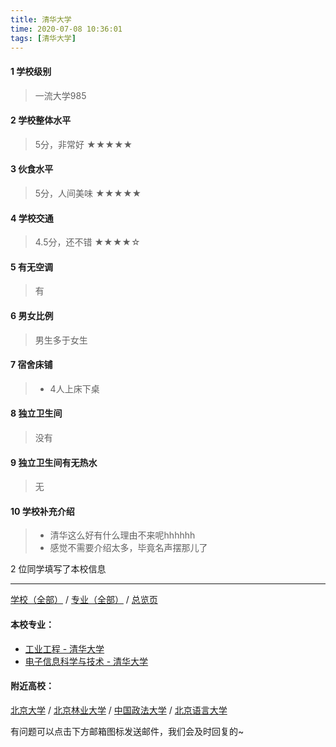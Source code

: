 ```yaml
---
title: 清华大学
time: 2020-07-08 10:36:01
tags: [清华大学]
---
```

#### 1 学校级别
> 一流大学985


#### 2 学校整体水平
> 5分，非常好
★★★★★


#### 3 伙食水平
>  5分，人间美味
★★★★★



#### 4 学校交通
> 4.5分，还不错
★★★★☆


#### 5 有无空调
> 有


#### 6 男女比例
> 男生多于女生


#### 7 宿舍床铺
> - 4人上床下桌
 

#### 8 独立卫生间
> 没有


#### 9 独立卫生间有无热水
> 无


#### 10 学校补充介绍
> - 清华这么好有什么理由不来呢hhhhhh
> - 感觉不需要介绍太多，毕竟名声摆那儿了
 
2 位同学填写了本校信息

***
[学校（全部）](https://univgo.github.io/2020/07/09/学校汇总页) / [专业（全部）](https://univgo.github.io/2020/07/09/专业汇总页) / [总览页](https://univgo.github.io/2020/07/09/总览)
#### 本校专业：
- [工业工程 - 清华大学](https://univgo.github.io/2020/07/08/工业工程%20-%20清华大学)
- [电子信息科学与技术 - 清华大学](https://univgo.github.io/2020/07/08/电子信息科学与技术%20-%20清华大学)

#### 附近高校：
[北京大学](https://univgo.github.io/2020/07/08/北京大学) / [北京林业大学](https://univgo.github.io/2020/07/08/北京林业大学) / [中国政法大学](https://univgo.github.io/2020/07/08/中国政法大学) / [北京语言大学](https://univgo.github.io/2020/07/08/北京语言大学)


有问题可以点击下方邮箱图标发送邮件，我们会及时回复的~
